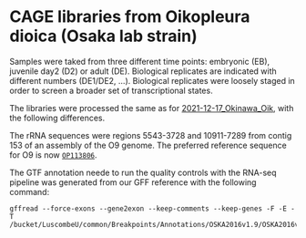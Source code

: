 CAGE libraries from Oikopleura dioica (Osaka lab strain)
========================================================

Samples were taked from three different time points: embryonic (EB), juvenile day2 (D2)
or adult (DE).  Biological replicates are indicated with different numbers (DE1/DE2, …).
Biological replicates were loosely staged in order to screen a broader set of
transcriptional states.

The libraries were processed the same as for
[2021-12-17_Okinawa_Oik](../2021-12-17_Okinawa_Oik/README.md), with the
following differences.

The rRNA sequences were regions 5543-3728 and 10911-7289 from contig 153
of an assembly of the O9 genome.  The preferred reference sequence for O9
is now [`OP113806`](https://www.ncbi.nlm.nih.gov/nucleotide/OP113806.1).

The GTF annotation neede to run the quality controls with the RNA-seq
pipeline was generated from our GFF reference with the following command:

    gffread --force-exons --gene2exon --keep-comments --keep-genes -F -E -T /bucket/LuscombeU/common/Breakpoints/Annotations/OSKA2016v1.9/OSKA2016v1.9.gm.gff
